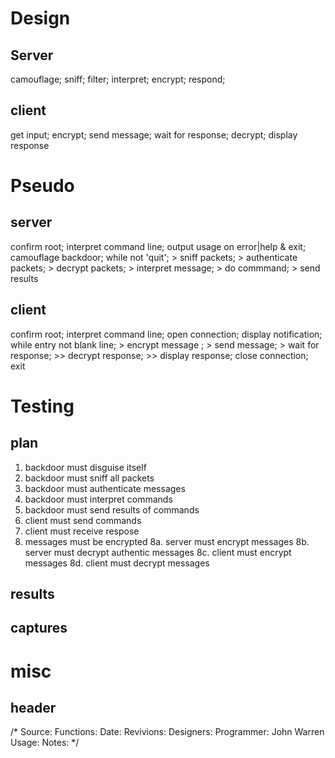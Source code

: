 # Design
## Server
camouflage; sniff; filter; interpret; encrypt; respond;

## client
get input; encrypt; send message; wait for response; decrypt; display response

# Pseudo
## server
confirm root; interpret command line; output usage on error|help & exit; camouflage backdoor; while not 'quit'; > sniff packets; > authenticate packets; > decrypt packets; > interpret message; > do commmand; > send results

## client
confirm root; interpret command line; open connection; display notification; while entry not blank line; > encrypt message ; > send message; > wait for response; >> decrypt response; >> display response; close connection; exit

# Testing
## plan
1. backdoor must disguise itself
2. backdoor must sniff all packets
3. backdoor must authenticate messages
4. backdoor must interpret commands
5. backdoor must send results of commands
6. client must send commands
7. client must receive respose
8. messages must be encrypted
8a. server must encrypt messages
8b. server must decrypt authentic messages
8c. client must encrypt messages
8d. client must decrypt messages

## results

## captures

# misc
## header
/*
  Source:
  Functions:
  Date:
  Revivions:
  Designers:
  Programmer: John Warren
  Usage:
  Notes:
*/
